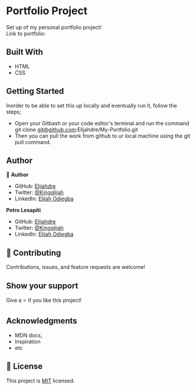 # Portfolio Project

Set up of my personal portfolio project! <br>
Link to portfolio:


## Built With

- HTML
- CSS


## Getting Started
 Inorder to be able to set this up locally and eventually run it, follow the steps;
- Open your Gitbash or your code editor's terminal and run the command git clone git@github.com:Elijahdre/My-Portfolio.git
- Then you can pull the work from github to ur local machine using the git pull command.



## Author

👤 **Author**

- GitHub: [Elijahdre](https://github.com/Elijahdre)
- Twitter: [@Kingglijah](https://twitter.com/kingglijah)
- LinkedIn: [Elijah Odjegba](https://www.linkedin.com/in/elijah-odjegba-862708179/)

 **Petro Lesapiti**

- GitHub: [Elijahdre](https://github.com/Loltolo-Lesapiti)
- Twitter: [@Kingglijah](https://twitter.com/kingglijah)
- LinkedIn: [Elijah Odjegba](https://www.linkedin.com/in/elijah-odjegba-862708179/)

## 🤝 Contributing

Contributions, issues, and feature requests are welcome!


## Show your support

Give a ⭐️ if you like this project!

## Acknowledgments

- MDN docs,
- Inspiration
- etc

## 📝 License

This project is [MIT](./MIT.md) licensed.